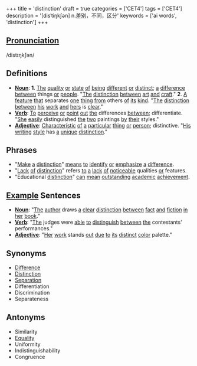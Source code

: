 +++
title = 'distinction'
draft = true
categories = ['CET4']
tags = ['CET4']
description = '[disˈtiŋk∫ən] n.差别，不同，区分'
keywords = ['ai words', 'distinction']
+++

## [Pronunciation](/en/post/pronunciation/)
/distɪŋkʃən/

## Definitions
- **[Noun](/en/post/noun/)**: **1**. [The](/en/post/the/) [quality](/en/post/quality/) [or](/en/post/or/) [state](/en/post/state/) [of](/en/post/of/) [being](/en/post/being/) [different](/en/post/different/) [or](/en/post/or/) [distinct](/en/post/distinct/); [a](/en/post/a/) [difference](/en/post/difference/) [between](/en/post/between/) things [or](/en/post/or/) [people](/en/post/people/). "[The](/en/post/the/) [distinction](/en/post/distinction/) [between](/en/post/between/) [art](/en/post/art/) [and](/en/post/and/) [craft](/en/post/craft/)." **2**. [A](/en/post/a/) [feature](/en/post/feature/) [that](/en/post/that/) separates [one](/en/post/one/) [thing](/en/post/thing/) [from](/en/post/from/) others [of](/en/post/of/) [its](/en/post/its/) [kind](/en/post/kind/). "[The](/en/post/the/) [distinction](/en/post/distinction/) [between](/en/post/between/) [his](/en/post/his/) [work](/en/post/work/) [and](/en/post/and/) [hers](/en/post/hers/) is [clear](/en/post/clear/)."
- **[Verb](/en/post/verb/)**: [To](/en/post/to/) [perceive](/en/post/perceive/) [or](/en/post/or/) [point](/en/post/point/) [out](/en/post/out/) [the](/en/post/the/) differences [between](/en/post/between/); differentiate. "[She](/en/post/she/) [easily](/en/post/easily/) distinguished [the](/en/post/the/) [two](/en/post/two/) paintings [by](/en/post/by/) [their](/en/post/their/) styles."
- **[Adjective](/en/post/adjective/)**: [Characteristic](/en/post/characteristic/) [of](/en/post/of/) [a](/en/post/a/) [particular](/en/post/particular/) [thing](/en/post/thing/) [or](/en/post/or/) [person](/en/post/person/); distinctive. "[His](/en/post/his/) [writing](/en/post/writing/) [style](/en/post/style/) has [a](/en/post/a/) [unique](/en/post/unique/) [distinction](/en/post/distinction/)."

## Phrases
- "[Make](/en/post/make/) [a](/en/post/a/) [distinction](/en/post/distinction/)" [means](/en/post/means/) [to](/en/post/to/) [identify](/en/post/identify/) [or](/en/post/or/) [emphasize](/en/post/emphasize/) [a](/en/post/a/) [difference](/en/post/difference/).
- "[Lack](/en/post/lack/) [of](/en/post/of/) [distinction](/en/post/distinction/)" refers [to](/en/post/to/) [a](/en/post/a/) [lack](/en/post/lack/) [of](/en/post/of/) [noticeable](/en/post/noticeable/) qualities [or](/en/post/or/) features.
- "Educational [distinction](/en/post/distinction/)" [can](/en/post/can/) [mean](/en/post/mean/) [outstanding](/en/post/outstanding/) [academic](/en/post/academic/) [achievement](/en/post/achievement/).

## [Example](/en/post/example/) Sentences
- **[Noun](/en/post/noun/)**: "[The](/en/post/the/) [author](/en/post/author/) draws [a](/en/post/a/) [clear](/en/post/clear/) [distinction](/en/post/distinction/) [between](/en/post/between/) [fact](/en/post/fact/) [and](/en/post/and/) [fiction](/en/post/fiction/) [in](/en/post/in/) [her](/en/post/her/) [book](/en/post/book/)."
- **[Verb](/en/post/verb/)**: "[The](/en/post/the/) judges were [able](/en/post/able/) [to](/en/post/to/) [distinguish](/en/post/distinguish/) [between](/en/post/between/) [the](/en/post/the/) contestants' performances."
- **[Adjective](/en/post/adjective/)**: "[Her](/en/post/her/) [work](/en/post/work/) stands [out](/en/post/out/) [due](/en/post/due/) [to](/en/post/to/) [its](/en/post/its/) [distinct](/en/post/distinct/) [color](/en/post/color/) palette."

## Synonyms
- [Difference](/en/post/difference/)
- [Distinction](/en/post/distinction/)
- [Separation](/en/post/separation/)
- Differentiation
- Discrimination
- Separateness

## Antonyms
- Similarity
- [Equality](/en/post/equality/)
- Uniformity
- Indistinguishability
- Congruence
